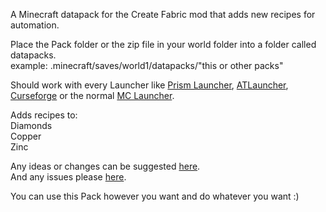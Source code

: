 A Minecraft datapack for the Create Fabric mod that adds new recipes for automation.

Place the Pack folder or the zip file in your world folder into a folder called datapacks.  <br /> 
example: .minecraft/saves/world1/datapacks/"this or other packs" <br /> 

Should work with every Launcher like [Prism Launcher](https://prismlauncher.org), [ATLauncher](https://atlauncher.com), [Curseforge](https://www.curseforge.com/download/app) or the normal [MC Launcher](https://www.minecraft.net).

Adds recipes to: <br /> 
Diamonds <br /> 
Copper <br /> 
Zinc

Any ideas or changes can be suggested [here](https://github.com/Farmer-Markus/CreateCustomrecipes/pulls). <br /> 
And any issues please [here](https://github.com/Farmer-Markus/CreateCustomrecipes/issues).

You can use this Pack however you want and do whatever you want :)
